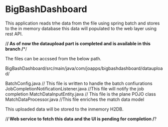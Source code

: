 # BigBashDashboard
This application reads trhe data from the file using spring batch and stores to the in memory database
this data will populated to the web layer using rest API.

/******************************************************************/
As of now the dataupload part is completed and is available in this branch
/*******************************************************************/

The files can be accssed from the below path.

BigBashDashboard/src/main/java/com/joapps/bigbashdashboard/dataupload/

BatchConfig.java   // This file is written to handle the batch confiurations
JobCompletionNotificationListener.java   //This file will notify the job completion
MatchDataInputEntity.java  // This file is the plane POJO class 
MatchDataProcessor.java  //This file enriches the match data model

This uploaded data will be stored to the inmemory H2DB. 

/********************************************************/
Web service to fetch this data and the UI is pending for completion 
/********************************************************?
